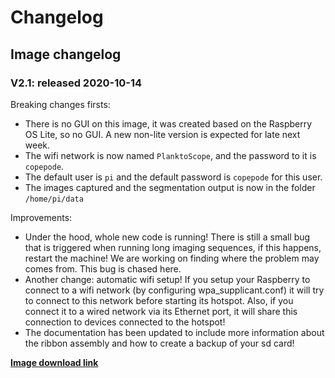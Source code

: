 # Changelog

## Image changelog

### V2.1: released 2020-10-14
Breaking changes firsts:

- There is no GUI on this image, it was created based on the Raspberry OS Lite, so no GUI. A new non-lite version is expected for late next week.
- The wifi network is now named `PlanktoScope`, and the password to it is `copepode`.
- The default user is `pi` and the default password is `copepode` for this user.
- The images captured and the segmentation output is now in the folder `/home/pi/data`


Improvements:

- Under the hood, whole new code is running! There is still a small bug that is triggered when running long imaging sequences, if this happens, restart the machine! We are working on finding where the problem may comes from. This bug is chased here.
- Another change: automatic wifi setup! If you setup your Raspberry to connect to a wifi network (by configuring wpa_supplicant.conf) it will try to connect to this network before starting its hotspot. Also, if you connect it to a wired network via its Ethernet port, it will share this connection to devices connected to the hotspot!
- The documentation has been updated to include more information about the ribbon assembly and how to create a backup of your sd card!


**[Image download link](https://drive.google.com/file/d/1zOmbmXqt5uELQC0FTha1ndjJyMvehGSk/view?usp=sharing)**